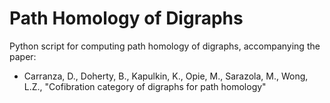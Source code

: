 # Path Homology of Digraphs

Python script for computing path homology of digraphs, accompanying the paper:

- Carranza, D., Doherty, B., Kapulkin, K., Opie, M., Sarazola, M., Wong, L.Z., "Cofibration category of digraphs for path homology"


